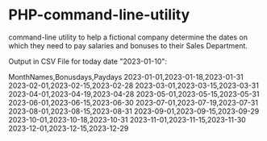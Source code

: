 # PHP-command-line-utility
command-line utility to help a fictional company determine the dates on which they need to pay salaries and bonuses to their Sales Department. 

Output in CSV File for today date "2023-01-10":

MonthNames,Bonusdays,Paydays
2023-01-01,2023-01-18,2023-01-31
2023-02-01,2023-02-15,2023-02-28
2023-03-01,2023-03-15,2023-03-31
2023-04-01,2023-04-19,2023-04-28
2023-05-01,2023-05-15,2023-05-31
2023-06-01,2023-06-15,2023-06-30
2023-07-01,2023-07-19,2023-07-31
2023-08-01,2023-08-15,2023-08-31
2023-09-01,2023-09-15,2023-09-29
2023-10-01,2023-10-18,2023-10-31
2023-11-01,2023-11-15,2023-11-30
2023-12-01,2023-12-15,2023-12-29

